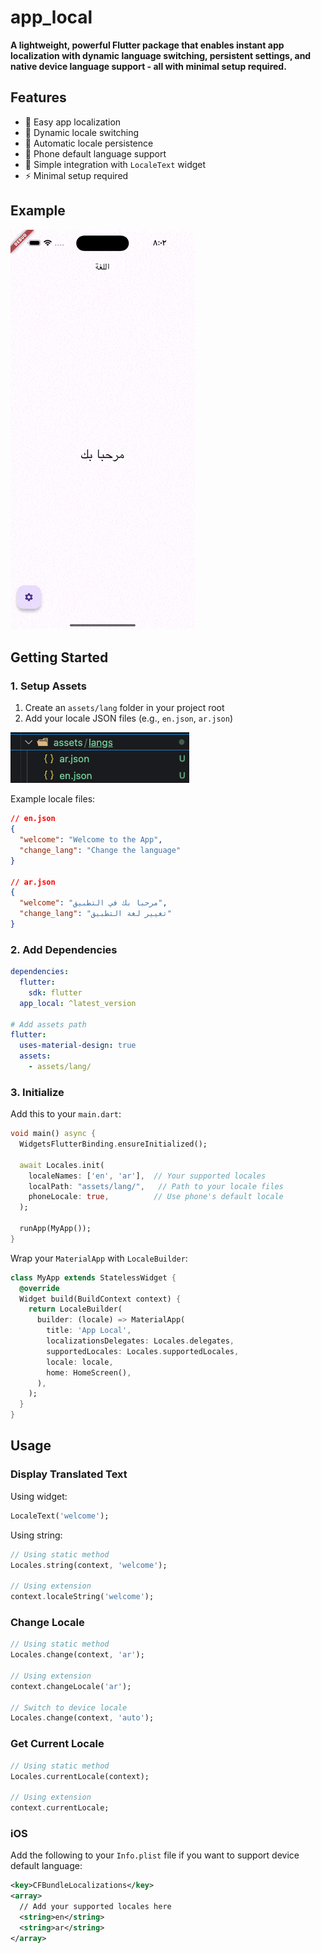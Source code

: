 # app_local

**A lightweight, powerful Flutter package that enables instant app localization with dynamic language switching, persistent settings, and native device language support - all with minimal setup required.**

## Features
- 🚀 Easy app localization
- 🔄 Dynamic locale switching
- 💾 Automatic locale persistence
- 📱 Phone default language support
- 🔌 Simple integration with `LocaleText` widget
- ⚡ Minimal setup required

## Example
![Example app demonstration](./imgs/app_localex.gif)

## Getting Started

### 1. Setup Assets
1. Create an `assets/lang` folder in your project root
2. Add your locale JSON files (e.g., `en.json`, `ar.json`)

![Assets folder structure](./imgs/image.png)

Example locale files:

```json
// en.json
{
  "welcome": "Welcome to the App",
  "change_lang": "Change the language"
}

// ar.json
{
  "welcome": "مرحبا بك في التطبيق",
  "change_lang": "تغيير لغة التطبيق"
}
```

### 2. Add Dependencies

```yaml
dependencies:
  flutter:
    sdk: flutter
  app_local: ^latest_version

# Add assets path
flutter:
  uses-material-design: true
  assets:
    - assets/lang/
```

### 3. Initialize

Add this to your `main.dart`:

```dart
void main() async {
  WidgetsFlutterBinding.ensureInitialized();
  
  await Locales.init(
    localeNames: ['en', 'ar'],  // Your supported locales
    localPath: "assets/lang/",   // Path to your locale files
    phoneLocale: true,          // Use phone's default locale
  );
  
  runApp(MyApp());
}
```

Wrap your `MaterialApp` with `LocaleBuilder`:

```dart
class MyApp extends StatelessWidget {
  @override
  Widget build(BuildContext context) {
    return LocaleBuilder(
      builder: (locale) => MaterialApp(
        title: 'App Local',
        localizationsDelegates: Locales.delegates,
        supportedLocales: Locales.supportedLocales,
        locale: locale,
        home: HomeScreen(),
      ),
    );
  }
}
```

## Usage

### Display Translated Text

Using widget:
```dart
LocaleText('welcome');
```

Using string:
```dart
// Using static method
Locales.string(context, 'welcome');

// Using extension
context.localeString('welcome');
```

### Change Locale

```dart
// Using static method
Locales.change(context, 'ar');

// Using extension
context.changeLocale('ar');

// Switch to device locale
Locales.change(context, 'auto');
```

### Get Current Locale

```dart
// Using static method
Locales.currentLocale(context);

// Using extension
context.currentLocale;
```

### iOS

Add the following to your `Info.plist` file if you want to support device default language:

```xml
<key>CFBundleLocalizations</key>
<array>
  // Add your supported locales here
  <string>en</string>
  <string>ar</string>
</array>
```